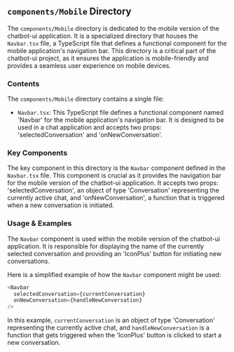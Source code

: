 
## `components/Mobile` Directory

The `components/Mobile` directory is dedicated to the mobile version of the chatbot-ui application. It is a specialized directory that houses the `Navbar.tsx` file, a TypeScript file that defines a functional component for the mobile application's navigation bar. This directory is a critical part of the chatbot-ui project, as it ensures the application is mobile-friendly and provides a seamless user experience on mobile devices.

### Contents

The `components/Mobile` directory contains a single file:

- `Navbar.tsx`: This TypeScript file defines a functional component named 'Navbar' for the mobile application's navigation bar. It is designed to be used in a chat application and accepts two props: 'selectedConversation' and 'onNewConversation'.

### Key Components

The key component in this directory is the `Navbar` component defined in the `Navbar.tsx` file. This component is crucial as it provides the navigation bar for the mobile version of the chatbot-ui application. It accepts two props: 'selectedConversation', an object of type 'Conversation' representing the currently active chat, and 'onNewConversation', a function that is triggered when a new conversation is initiated.

### Usage & Examples

The `Navbar` component is used within the mobile version of the chatbot-ui application. It is responsible for displaying the name of the currently selected conversation and providing an 'IconPlus' button for initiating new conversations.

Here is a simplified example of how the `Navbar` component might be used:

```typescript
<Navbar
  selectedConversation={currentConversation}
  onNewConversation={handleNewConversation}
/>
```

In this example, `currentConversation` is an object of type 'Conversation' representing the currently active chat, and `handleNewConversation` is a function that gets triggered when the 'IconPlus' button is clicked to start a new conversation.
